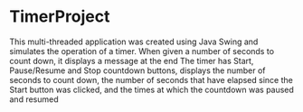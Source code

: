 # TimerProject

This multi-threaded application was created using Java Swing and simulates the operation of a timer. When
given a number of seconds to count down, it displays a message at the end
The timer has Start, Pause/Resume and Stop countdown buttons, displays the number of seconds to count down, the number of seconds that have elapsed since the Start button was clicked, and the times at which the countdown was paused and resumed
